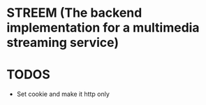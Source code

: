 # STREEM (The backend implementation for a  multimedia streaming service)

# TODOS
- Set cookie and make it http only  
